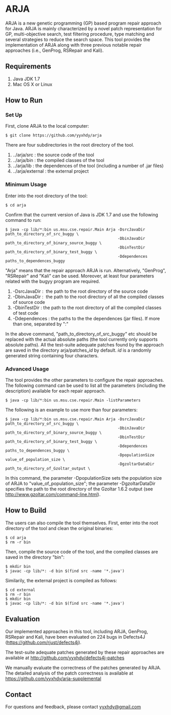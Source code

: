 # ARJA

ARJA is a new genetic programming (GP) based program repair approach for Java. 
ARJA is mainly characterized by a novel patch representation for GP, multi-objective search, 
test filtering procedure, type matching and several strategies to reduce the search space.
This tool provides the implementation of ARJA along with three previous notable repair approaches 
(i.e., GenProg, RSRepair and Kali).


## Requirements

1. Java JDK 1.7
2. Mac OS X or Linux

## How to Run

### Set Up

First, clone ARJA to the local computer:
```
$ git clone https://github.com/yyxhdy/arja
```
There are four subdirectories in the root directory of the tool. 
1. ../arja/src :  the source code of the tool
2. ../arja/bin :  the compiled classes of the tool
3. ../arja/lib :  the dependences of the tool (including a number of .jar files)
4. ../arja/external :  the external project

### Minimum Usage
Enter into the root directory of the tool:
```
$ cd arja
```

Confirm that the current version of Java is JDK 1.7 and use the following command to run:
```
$ java -cp lib/*:bin us.msu.cse.repair.Main Arja -DsrcJavaDir path_to_directory_of_src_buggy \
                                                 -DbinJavaDir path_to_directory_of_binary_source_buggy \
                                                 -DbinTestDir path_to_directory_of_binary_test_buggy \
                                                 -Ddependences paths_to_dependences_buggy 
```
"Arja" means that the repair approach ARJA is run. Alternatively, "GenProg", "RSRepair" and "Kali" can 
be used. Moreover, at least four parameters related with the bugyy program are required.
1. -DsrcJavaDir  :  the path to the root directory of the source code 
2. -DbinJavaDir  :  the path to the root directory of all the compiled classes of source code
3. -DbinTestDir  :  the path to the root directory of all the compiled classes of test code
4. -Ddependences :  the paths to the the dependences (jar files). If more than one, separated by ":"

In the above command, "path_to_directory_of_src_buggy" etc should be replaced with the actual 
absolute paths (the tool currently only supports absolute paths). All the test-suite adequate
patches found by the approach are saved in the directory arja/patches_$id$ by default. $id$ is a randomly 
generated string containing four characters. 


### Advanced Usage

The tool provides the other parameters to configure the repair approaches. The following command
can be used to list all the parameters (including the description) available for each repair approach.
```
$ java -cp lib/*:bin us.msu.cse.repair.Main -listParameters
```

The following is an example to use more than four parameters:
```
$ java -cp lib/*:bin us.msu.cse.repair.Main Arja -DsrcJavaDir path_to_directory_of_src_buggy \
                                                 -DbinJavaDir path_to_directory_of_binary_source_buggy \
                                                 -DbinTestDir path_to_directory_of_binary_test_buggy \
                                                 -Ddependences paths_to_dependences_buggy \
                                                 -DpopulationSize value_of_population_size \
                                                 -DgzoltarDataDir path_to_directory_of_Gzoltar_output \
```
In this command, the parameter -DpopulationSize sets the population size of ARJA to "value_of_population_size";
the parameter -DgzoltarDataDir specifies the path to the root directory of the Gzoltar 1.6.2 output (see http://www.gzoltar.com/command-line.html).


## How to Build

The users can also compile the tool themselves. 
First, enter into the root directory of the tool and clean the original binaries:
```
$ cd arja
$ rm -r bin
```

Then, compile the source code of the tool, and the compiled classes are saved in the directory "bin":
```
$ mkdir bin
$ javac -cp lib/*: -d bin $(find src -name '*.java')
```

Similarily, the external project is compiled as follows:
```
$ cd external
$ rm -r bin
$ mkdir bin
$ javac -cp lib/*: -d bin $(find src -name '*.java')
```

## Evaluation
Our implemented approaches in this tool, including ARJA, GenProg, RSRepair and Kali, have been
evaluated on 224 bugs in Defects4J (https://github.com/rjust/defects4j). 

The test-suite adequate patches generated by these repair approaches are available at 
http://github.com/yyxhdy/defects4j-patches

We manually evaluate the correctness of the patches generated by ARJA. The detailed analysis of
the patch correctness is available at
https://github.com/yyxhdy/arja-supplemental

## Contact
For questions and feedback, please contact yyxhdy@gmail.com
